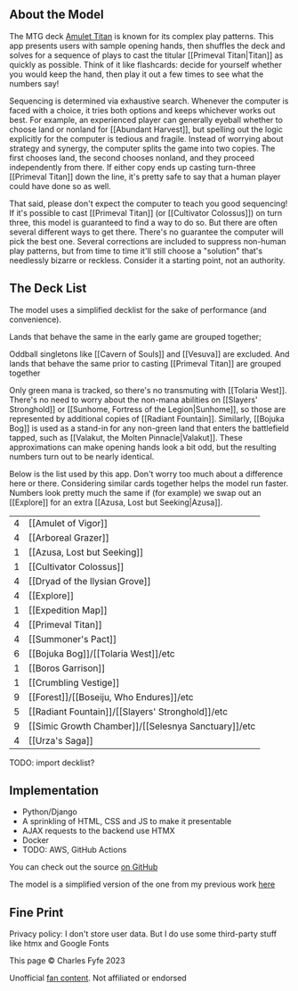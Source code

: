 ## About the Model

The MTG deck [Amulet Titan][mtggoldfish] is known for its complex play patterns. 
This app presents users with sample opening hands, then shuffles the deck and solves for a sequence of plays to cast the titular [[Primeval Titan|Titan]] as quickly as possible. 
Think of it like flashcards: decide for yourself whether you would keep the hand, then play it out a few times to see what the numbers say!

[mtggoldfish]: https://www.mtggoldfish.com/archetype/amulet-titan

Sequencing is determined via exhaustive search.
Whenever the computer is faced with a choice, it tries both options and keeps whichever works out best.
For example, an experienced player can generally eyeball whether to choose land or nonland for [[Abundant Harvest]], but spelling out the logic explicitly for the computer is tedious and fragile.
Instead of worrying about strategy and synergy, the computer splits the game into two copies.
The first chooses land, the second chooses nonland, and they proceed independently from there.
If either copy ends up casting turn-three [[Primeval Titan]] down the line, it's pretty safe to say that a human player could have done so as well.

That said, please don't expect the computer to teach you good sequencing!
If it's possible to cast [[Primeval Titan]] (or [[Cultivator Colossus]]) on turn three, this model is guaranteed to find a way to do so.
But there are often several different ways to get there.
There's no guarantee the computer will pick the best one.
Several corrections are included to suppress non-human play patterns, but from time to time it'll still choose a "solution" that's needlessly bizarre or reckless.
Consider it a starting point, not an authority.

## The Deck List

The model uses a simplified decklist for the sake of performance (and convenience).



Lands that behave the same in the early game are grouped together; 


Oddball singletons like [[Cavern of Souls]] and [[Vesuva]] are excluded.
And lands that behave the same prior to casting [[Primeval Titan]] are grouped together


Only green mana is tracked, so there's no transmuting with [[Tolaria West]].
There's no need to worry about the non-mana abilities on [[Slayers' Stronghold]] or [[Sunhome, Fortress of the Legion|Sunhome]], so those are represented by additional copies of [[Radiant Fountain]].
Similarly, [[Bojuka Bog]] is used as a stand-in for any non-green land that enters the battlefield tapped, such as [[Valakut, the Molten Pinnacle|Valakut]].
These approximations can make opening hands look a bit odd, but the resulting numbers turn out to be nearly identical.


Below is the list used by this app. Don't worry too much about a difference here or there. 
Considering similar cards together helps the model run faster. Numbers look pretty much the same if (for example) we swap out an [[Explore]] for an extra [[Azusa, Lost but Seeking|Azusa]].

<table class="deck-list">
<tr><td>4</td><td>[[Amulet of Vigor]]</td></tr>
<tr><td>4</td><td>[[Arboreal Grazer]]</td></tr>
<tr><td>1</td><td>[[Azusa, Lost but Seeking]]</td></tr>
<tr><td>1</td><td>[[Cultivator Colossus]]</td></tr>
<tr><td>4</td><td>[[Dryad of the Ilysian Grove]]</td></tr>
<tr><td>4</td><td>[[Explore]]</td></tr>
<tr><td>1</td><td>[[Expedition Map]]</td></tr>
<tr><td>4</td><td>[[Primeval Titan]]</td></tr>
<tr><td>4</td><td>[[Summoner's Pact]]</td></tr>
<tr><td>6</td><td>[[Bojuka Bog]]/[[Tolaria West]]/etc</td></tr>
<tr><td>1</td><td>[[Boros Garrison]]</td></tr>
<tr><td>1</td><td>[[Crumbling Vestige]]</td></tr>
<tr><td>9</td><td>[[Forest]]/[[Boseiju, Who Endures]]/etc</td></tr>
<tr><td>5</td><td>[[Radiant Fountain]]/[[Slayers' Stronghold]]/etc</td></tr>
<tr><td>9</td><td>[[Simic Growth Chamber]]/[[Selesnya Sanctuary]]/etc</td></tr>
<tr><td>4</td><td>[[Urza's Saga]]</td></tr>
</table>




TODO: import decklist?

## Implementation

- Python/Django
- A sprinkling of HTML, CSS and JS to make it presentable
- AJAX requests to the backend use HTMX
- Docker
- TODO: AWS, GitHub Actions

You can check out the source [on GitHub][source]

The model is a simplified version of the one from my previous work [here][blog]

[source]: https://github.com/charles-uno/django-amulet
[blog]: https://charles.uno/amulet-simulation

## Fine Print

Privacy policy: I don't store user data. But I do use some third-party stuff like htmx and Google Fonts

This page &copy; Charles Fyfe 2023

Unofficial [fan content][fan_content_policy]. Not affiliated or endorsed

[fan_content_policy]: https://company.wizards.com/en/legal/fancontentpolicy


